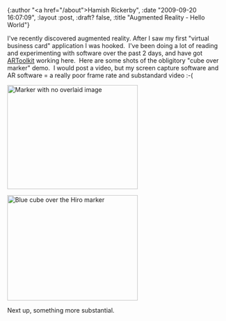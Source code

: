 {:author "<a href=\"/about\">Hamish Rickerby</a>", :date "2009-09-20 16:07:09", :layout :post, :draft? false, :title "Augmented Reality - Hello World"}

I've recently discovered augmented reality. After I saw my first "virtual business card" application I was hooked.  I've been doing a lot of reading and experimenting with software over the past 2 days, and have got <a href="http://www.hitl.washington.edu/artoolkit/" target="_blank">ARToolkit</a> working here.  Here are some shots of the obligitory "cube over marker" demo.  I would post a video, but my screen capture software and AR software = a really poor frame rate and substandard video :-(

<a href="http://hamishrickerby.com/wp-content/uploads/2009/09/Screen-shot-2009-09-20-at-16.57.47.png"><img class="size-medium wp-image-418" title="AR Marker" src="http://hamishrickerby.com/wp-content/uploads/2009/09/Screen-shot-2009-09-20-at-16.57.47-300x239.png" alt="Marker with no overlaid image" width="300" height="239" /></a>

<a href="http://hamishrickerby.com/wp-content/uploads/2009/09/Screen-shot-2009-09-20-at-16.58.01.png"><img class="size-medium wp-image-419" title="Cube over marker" src="http://hamishrickerby.com/wp-content/uploads/2009/09/Screen-shot-2009-09-20-at-16.58.01-300x242.png" alt="Blue cube over the Hiro marker" width="300" height="242" /></a>

Next up, something more substantial.
